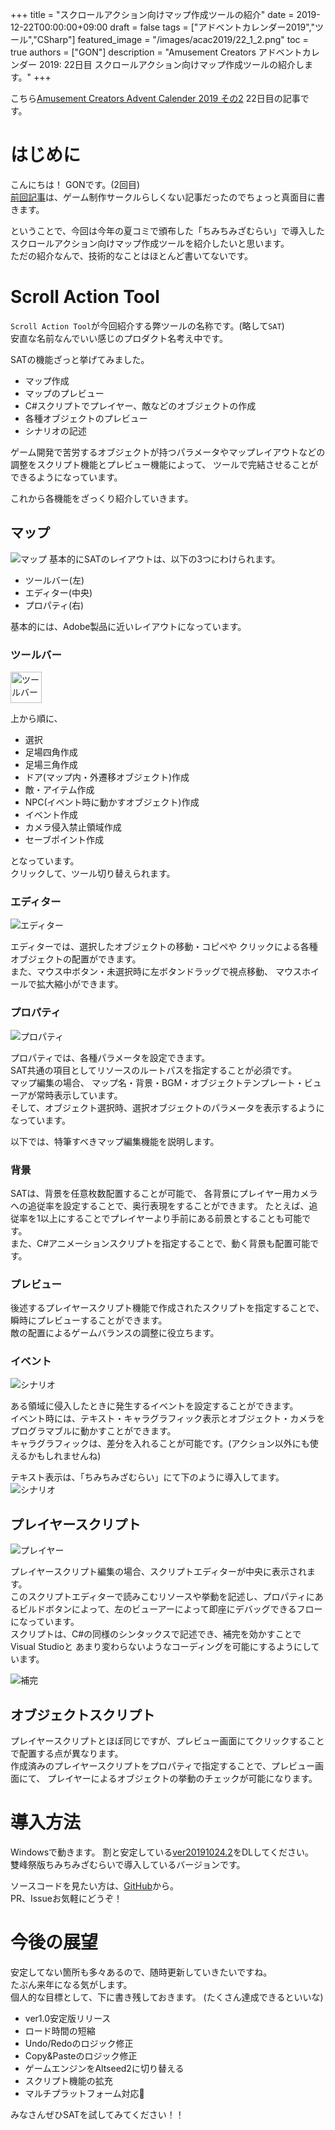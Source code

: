 +++
title =  "スクロールアクション向けマップ作成ツールの紹介"
date = 2019-12-22T00:00:00+09:00
draft = false
tags = ["アドベントカレンダー2019","ツール","CSharp"]
featured_image = "/images/acac2019/22_1_2.png"
toc = true
authors = ["GON"]
description = "Amusement Creators アドベントカレンダー 2019: 22日目 スクロールアクション向けマップ作成ツールの紹介します。"
+++

こちら[Amusement Creators Advent Calender 2019 その2](https://adventar.org/calendars/4561) 22日目の記事です。

# はじめに

こんにちは！
GONです。(2回目)  
[前回記事](../08_0/)は、ゲーム制作サークルらしくない記事だったのでちょっと真面目に書きます。  

ということで、今回は今年の夏コミで頒布した「ちみちみざむらい」で導入したスクロールアクション向けマップ作成ツールを紹介したいと思います。  
ただの紹介なんで、技術的なことはほとんど書いてないです。

# Scroll Action Tool

`Scroll Action Tool`が今回紹介する弊ツールの名称です。(略して`SAT`)  
安直な名前なんでいい感じのプロダクト名考え中です。  

SATの機能ざっと挙げてみました。

- マップ作成
- マップのプレビュー
- C#スクリプトでプレイヤー、敵などのオブジェクトの作成
- 各種オブジェクトのプレビュー
- シナリオの記述

ゲーム開発で苦労するオブジェクトが持つパラメータやマップレイアウトなどの調整をスクリプト機能とプレビュー機能によって、
ツールで完結させることができるようになっています。  

これから各機能をざっくり紹介していきます。

## マップ

![マップ](/images/acac2019/22_1_2.png)
基本的にSATのレイアウトは、以下の3つにわけられます。

- ツールバー(左)
- エディター(中央)
- プロパティ(右)

基本的には、Adobe製品に近いレイアウトになっています。

### ツールバー

<img src="/images/acac2019/22_1_1.png" alt="ツールバー" style="width:50px">

上から順に、

- 選択
- 足場四角作成
- 足場三角作成
- ドア(マップ内・外遷移オブジェクト)作成
- 敵・アイテム作成
- NPC(イベント時に動かすオブジェクト)作成
- イベント作成
- カメラ侵入禁止領域作成
- セーブポイント作成

となっています。  
クリックして、ツール切り替えられます。

### エディター

![エディター](/images/acac2019/22_1_3.png)

エディターでは、選択したオブジェクトの移動・コピペや
クリックによる各種オブジェクトの配置ができます。  
また、マウス中ボタン・未選択時に左ボタンドラッグで視点移動、
マウスホイールで拡大縮小ができます。

### プロパティ

![プロパティ](/images/acac2019/22_1_4.png)

プロパティでは、各種パラメータを設定できます。  
SAT共通の項目としてリソースのルートパスを指定することが必須です。  
マップ編集の場合、
マップ名・背景・BGM・オブジェクトテンプレート・ビューアが常時表示しています。  
そして、オブジェクト選択時、選択オブジェクトのパラメータを表示するようになっています。  

以下では、特筆すべきマップ編集機能を説明します。

### 背景

SATは、背景を任意枚数配置することが可能で、
各背景にプレイヤー用カメラへの追従率を設定することで、奥行表現をすることができます。
たとえば、追従率を1以上にすることでプレイヤーより手前にある前景とすることも可能です。  
また、C#アニメーションスクリプトを指定することで、動く背景も配置可能です。

### プレビュー

後述するプレイヤースクリプト機能で作成されたスクリプトを指定することで、
瞬時にプレビューすることができます。  
敵の配置によるゲームバランスの調整に役立ちます。

### イベント

![シナリオ](/images/acac2019/22_1_7.png)

ある領域に侵入したときに発生するイベントを設定することができます。  
イベント時には、テキスト・キャラグラフィック表示とオブジェクト・カメラをプログラマブルに動かすことができます。  
キャラグラフィックは、差分を入れることが可能です。(アクション以外にも使えるかもしれませんね)  

テキスト表示は、「ちみちみざむらい」にて下のように導入してます。
![シナリオ](/images/acac2019/22_1_8.png)

## プレイヤースクリプト

![プレイヤー](/images/acac2019/22_1_5.png)

プレイヤースクリプト編集の場合、スクリプトエディターが中央に表示されます。  
このスクリプトエディターで読みこむリソースや挙動を記述し、プロパティにあるビルドボタンによって、左のビューアーによって即座にデバッグできるフローになっています。  
スクリプトは、C#の同様のシンタックスで記述でき、補完を効かすことでVisual Studioと
あまり変わらないようなコーディングを可能にするようにしています。

![補完](/images/acac2019/22_1_6.png)

## オブジェクトスクリプト

プレイヤースクリプトとほぼ同じですが、プレビュー画面にてクリックすることで配置する点が異なります。  
作成済みのプレイヤースクリプトをプロパティで指定することで、プレビュー画面にて、
プレイヤーによるオブジェクトの挙動のチェックが可能になります。  

# 導入方法

Windowsで動きます。
割と安定している[ver20191024.2](https://github.com/gon6109/sat/releases/download/20191024.2/sat.zip)をDLしてください。  
雙峰祭版ちみちみざむらいで導入しているバージョンです。  

ソースコードを見たい方は、[GitHub](https://github.com/gon6109/sat)から。  
PR、Issueお気軽にどうぞ！

# 今後の展望

安定してない箇所も多々あるので、随時更新していきたいですね。  
たぶん来年になる気がします。  
個人的な目標として、下に書き残しておきます。
(たくさん達成できるといいな)

- ver1.0安定版リリース
- ロード時間の短縮
- Undo/Redoのロジック修正
- Copy&Pasteのロジック修正
- ゲームエンジンをAltseed2に切り替える
- スクリプト機能の拡充
- マルチプラットフォーム対応&#x1F914;

みなさんぜひSATを試してみてください！！